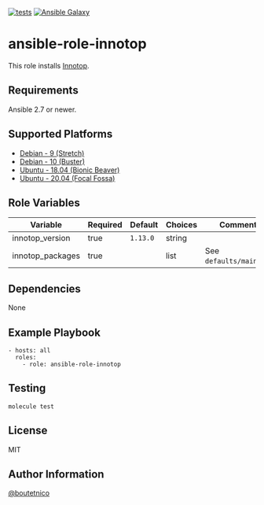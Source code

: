 [![tests](https://github.com/boutetnico/ansible-role-innotop/workflows/Test%20ansible%20role/badge.svg)](https://github.com/boutetnico/ansible-role-innotop/actions?query=workflow%3A%22Test+ansible+role%22)
[![Ansible Galaxy](https://img.shields.io/badge/galaxy-boutetnico.innotop-blue.svg)](https://galaxy.ansible.com/boutetnico/innotop)

ansible-role-innotop
====================

This role installs [Innotop](https://github.com/innotop/innotop).

Requirements
------------

Ansible 2.7 or newer.

Supported Platforms
-------------------

- [Debian - 9 (Stretch)](https://wiki.debian.org/DebianStretch)
- [Debian - 10 (Buster)](https://wiki.debian.org/DebianBuster)
- [Ubuntu - 18.04 (Bionic Beaver)](http://releases.ubuntu.com/18.04/)
- [Ubuntu - 20.04 (Focal Fossa)](http://releases.ubuntu.com/20.04/)

Role Variables
--------------

| Variable                     | Required | Default                  | Choices   | Comments                         |
|------------------------------|----------|--------------------------|-----------|----------------------------------|
| innotop_version              | true     | `1.13.0`                 | string    |                                  |
| innotop_packages             | true     |                          | list      | See `defaults/main.yml`.         |

Dependencies
------------

None

Example Playbook
----------------

    - hosts: all
      roles:
        - role: ansible-role-innotop

Testing
-------

    molecule test

License
-------

MIT

Author Information
------------------

[@boutetnico](https://github.com/boutetnico)
